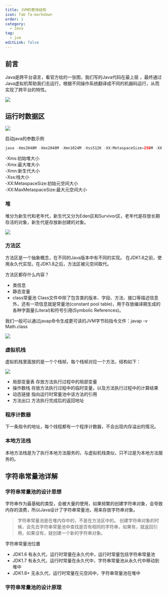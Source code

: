 ```yaml
---
title: JVM的整体结构
icon: fab fa-markdown
order: 1
category:
  - Java
tag:
  - jvm
editLink: false
---
```


## 前言 

Java是跨平台语言，看官方给的一张图，我们写的Java代码在最上层
，最终通过Java虚拟机帮助我们去运行，根据不同操作系统翻译成不同的机器码运行，从而实现了跨平台的特性。  


![](https://images.luoliang.top/jdk.png)


## 运行时数据区

![](https://images.luoliang.top/jvm_%E8%BF%90%E8%A1%8C%E6%97%B6%E6%95%B0%E6%8D%AE%E5%8C%BA.png)
  
启动java的参数示例
```java
java -Xms2048M -Xmx2048M -Xmn1024M -Xss512K -XX:MetaspaceSize=256M -XX:MaxMetaspaceSize=256M -jar microservice-eureka-server.jar 
```

-Xms:初始堆大小  
-Xmx:最大堆大小  
-Xmn:新生代大小  
-Xss:栈大小  
-XX:MetaspaceSize:初始元空间大小  
-XX:MaxMetaspaceSize:最大元空间大小  


### 堆
堆分为新生代和老年代，新生代又分为Eden区和Survivor区，老年代是存放长期存活的对象，新生代是存放新创建的对象。

![](https://images.luoliang.top/jvm_%E5%A0%86%E7%BB%93%E6%9E%84.png)


### 方法区
方法区是一个抽象概念，在不同的Java版本中有不同的实现。
在JDK1.8之前，使用永久代实现，在JDK1.8之后，方法区被元空间取代。

方法区都存什么内容？
- 类信息
- 静态变量
- class常量池
  Class文件中除了包含类的版本、字段、方法、接口等描述信息外，还有一项信息就是常量池(constant pool table)，用于存放编译期生成的各种字面量(Literal)和符号引用(Symbolic References)。

我们一般可以通过javap命令生成更可读的JVM字节码指令文件：javap -v Math.class

![](https://images.luoliang.top/jvm_%E5%86%85%E5%AD%98%E7%BB%93%E6%9E%84_%E5%8F%8D%E7%BC%96%E8%AF%91%E5%AD%97%E8%8A%82%E7%A0%81.png)


### 虚拟机栈

虚拟机栈里面放的是一个个栈帧，每个栈帧对应一个方法，结构如下：  

![](https://images.luoliang.top/jvm_%E6%A0%88%E5%B8%A7%E7%BB%93%E6%9E%84.png)
 
- 局部变量表  存放方法执行过程中的局部变量
- 操作数栈   存放方法执行过程中的临时变量，以及方法执行过程中的计算结果
- 动态链接   指向运行时常量池中该方法的引用
- 方法出口  方法执行完成后的返回地址

### 程序计数器
下一条指令的地址，每个线程都有一个程序计数器，不会出现内存溢出的情况。

### 本地方法栈  
本地方法栈是为了执行本地方法服务的，与虚拟机栈类似，只不过是为本地方法服务的。


## 字符串常量池详解

### 字符串常量池的设计思想
字符串作为最基础的类型，会被大量的使用，如果频繁的创建字符串对象，会导致内存的浪费，所以Java设计了字符串常量池，用来存放字符串对象。
> 字符串常量池是在堆内存中的，不是在方法区中的。
> 创建字符串对象的时候，会先去字符串常量池中查找是否有相同的字符串，如果有，就返回引用，如果没有，就创建一个新的字符串对象。

字符串常量池位置
- JDK1.6 有永久代，运行时常量在永久代中，运行时常量包括字符串常量池
- JDK1.7 有永久代，运行时常量在永久代中，字符串常量池从永久代中移动到堆中
- JDK1.8+ 无永久代，运行时常量在元空间中，字符串常量池在堆中



### 字符串常量池的设计原理

